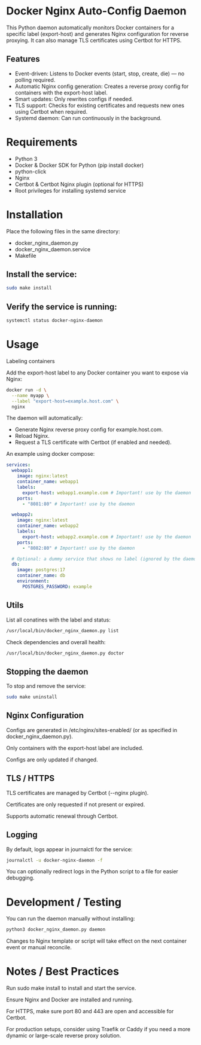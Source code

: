 # Docker Nginx Auto-Config Daemon

This Python daemon automatically monitors Docker containers for a specific label (export-host) and generates Nginx configuration for reverse proxying. It can also manage TLS certificates using Certbot for HTTPS.

## Features

- Event-driven: Listens to Docker events (start, stop, create, die) — no polling required.
- Automatic Nginx config generation: Creates a reverse proxy config for containers with the export-host label.
- Smart updates: Only rewrites configs if needed.
- TLS support: Checks for existing certificates and requests new ones using Certbot when required.
- Systemd daemon: Can run continuously in the background.

# Requirements

- Python 3
- Docker & Docker SDK for Python (pip install docker)
- python-click
- Nginx
- Certbot & Certbot Nginx plugin (optional for HTTPS)
- Root privileges for installing systemd service

# Installation

Place the following files in the same directory:

- docker_nginx_daemon.py
- docker_nginx_daemon.service
- Makefile


## Install the service:
```bash
sudo make install
```

## Verify the service is running:
```bash
systemctl status docker-nginx-daemon
```

# Usage
Labeling containers

Add the export-host label to any Docker container you want to expose via Nginx:
```bash
docker run -d \
  --name myapp \
  --label "export-host=example.host.com" \
  nginx
```

The daemon will automatically:
- Generate Nginx reverse proxy config for example.host.com.
- Reload Nginx.
- Request a TLS certificate with Certbot (if enabled and needed).

An example using docker compose:
```yaml
services:
  webapp1:
    image: nginx:latest
    container_name: webapp1
    labels:
      export-host: webapp1.example.com # Important! use by the daemon
    ports:
      - "8081:80" # Important! use by the daemon

  webapp2:
    image: nginx:latest
    container_name: webapp2
    labels:
      export-host: webapp2.example.com # Important! use by the daemon
    ports:
      - "8082:80" # Important! use by the daemon

  # Optional: a dummy service that shows no label (ignored by the daemon)
  db:
    image: postgres:17
    container_name: db
    environment:
      POSTGRES_PASSWORD: example

```


## Utils

List all conatines with the label and status:

```bash
/usr/local/bin/docker_nginx_daemon.py list
```

Check dependencies and overall health:

```bash
/usr/local/bin/docker_nginx_daemon.py doctor
```

## Stopping the daemon

To stop and remove the service:
```bash
sudo make uninstall
```

## Nginx Configuration

Configs are generated in /etc/nginx/sites-enabled/ (or as specified in docker_nginx_daemon.py).

Only containers with the export-host label are included.

Configs are only updated if changed.

## TLS / HTTPS

TLS certificates are managed by Certbot (--nginx plugin).

Certificates are only requested if not present or expired.

Supports automatic renewal through Certbot.

## Logging

By default, logs appear in journalctl for the service:

```bash
journalctl -u docker-nginx-daemon -f
```

You can optionally redirect logs in the Python script to a file for easier debugging.

# Development / Testing

You can run the daemon manually without installing:
```bash
python3 docker_nginx_daemon.py daemon
```

Changes to Nginx template or script will take effect on the next container event or manual reconcile.

# Notes / Best Practices

Run sudo make install to install and start the service.

Ensure Nginx and Docker are installed and running.

For HTTPS, make sure port 80 and 443 are open and accessible for Certbot.

For production setups, consider using Traefik or Caddy if you need a more dynamic or large-scale reverse proxy solution.